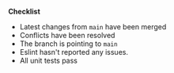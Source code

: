 **Checklist**

- Latest changes from `main` have been merged
- Conflicts have been resolved
- The branch is pointing to `main`
- Eslint hasn't reported any issues.
- All unit tests pass
